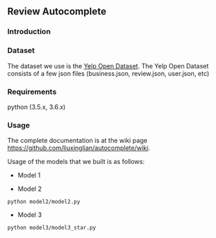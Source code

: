 ## Review Autocomplete

### Introduction

<!--
##### Team members: 
Haiyang Huang (hyhuang), Xinglian Liu (xinglian), Yuanhang Luo (royluo), Yuzhou Mao (myz)
-->

### Dataset

The dataset we use is the [Yelp Open Dataset](https://www.yelp.com/dataset). The Yelp Open Dataset consists of a few json files (business.json, review.json, user.json, etc)

### Requirements

python (3.5.x, 3.6.x)

### Usage

The complete documentation is at the wiki page https://github.com/liuxinglian/autocomplete/wiki.

Usage of the models that we built is as follows:
  
  * Model 1
  
  * Model 2
  
  ```shell
  python model2/model2.py
  ```

  * Model 3
  
  ```shell
  python model3/model3_star.py
  ```
